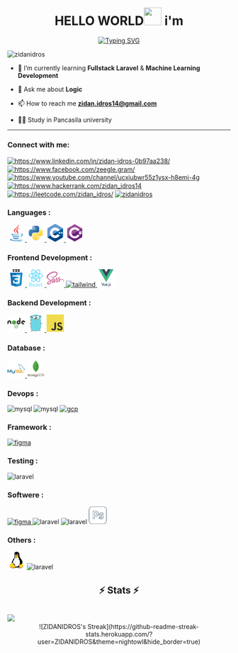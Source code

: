 <h1 align="center"><b>HELLO WORLD</b><img src="https://raw.githubusercontent.com/nixin72/nixin72/master/wave.gif" width="40px" height="40px">    i'm</h1>

<div align="center">
<a href="https://git.io/typing-svg"><img src="https://readme-typing-svg.demolab.com?font=ARIAL&size=35&pause=1000&color=3BB9F7&random=false&width=400&height=100&lines=HUSEIN+ZIDAN+ALAYDRUS" alt="Typing SVG" /></a>
</div>


<p align="left"> <img src="https://komarev.com/ghpvc/?username=zidanidros&label=Profile%20views&color=0e75b6&style=flat" alt="zidanidros" /> </p>

- 🌱 I’m currently learning **Fullstack Laravel** & **Machine Learning Development**

- 💬 Ask me about **Logic**

- 📫 How to reach me **zidan.idros14@gmail.com**

- 👨‍💻 Study in Pancasila university

<hr>
<h3 align="left">Connect with me:</h3>
<p align="left">
<a href="https://linkedin.com/in/https://www.linkedin.com/in/zidan-idros-0b97aa238/" target="blank"><img align="center" src="https://raw.githubusercontent.com/rahuldkjain/github-profile-readme-generator/master/src/images/icons/Social/linked-in-alt.svg" alt="https://www.linkedin.com/in/zidan-idros-0b97aa238/" height="30" width="40" /></a>
<a href="https://fb.com/https://www.facebook.com/zeegle.gram/" target="blank"><img align="center" src="https://raw.githubusercontent.com/rahuldkjain/github-profile-readme-generator/master/src/images/icons/Social/facebook.svg" alt="https://www.facebook.com/zeegle.gram/" height="30" width="40" /></a>
<a href="https://www.youtube.com/c/https://www.youtube.com/channel/ucxiubwr55z1ysx-h8emi-4g" target="blank"><img align="center" src="https://raw.githubusercontent.com/rahuldkjain/github-profile-readme-generator/master/src/images/icons/Social/youtube.svg" alt="https://www.youtube.com/channel/ucxiubwr55z1ysx-h8emi-4g" height="30" width="40" /></a>
<a href="https://www.hackerrank.com/https://www.hackerrank.com/zidan_idros14" target="blank"><img align="center" src="https://raw.githubusercontent.com/rahuldkjain/github-profile-readme-generator/master/src/images/icons/Social/hackerrank.svg" alt="https://www.hackerrank.com/zidan_idros14" height="30" width="40" /></a>
<a href="https://www.leetcode.com/https://leetcode.com/zidan_idros/" target="blank"><img align="center" src="https://raw.githubusercontent.com/rahuldkjain/github-profile-readme-generator/master/src/images/icons/Social/leet-code.svg" alt="https://leetcode.com/zidan_idros/" height="30" width="40" /></a>
<a href="https://discord.gg/zidanidros" target="blank"><img align="center" src="https://raw.githubusercontent.com/rahuldkjain/github-profile-readme-generator/master/src/images/icons/Social/discord.svg" alt="zidanidros" height="30" width="40" /></a>
</p>

<h3 align="left">Languages :</h3>
<p><a href="https://www.java.com" target="_blank" rel="noreferrer"> <img src="https://raw.githubusercontent.com/devicons/devicon/master/icons/java/java-original.svg" alt="java" width="40" height="40"/> </a> 
<a href="https://www.python.org" target="_blank" rel="noreferrer"> <img src="https://raw.githubusercontent.com/devicons/devicon/master/icons/python/python-original.svg" alt="python" width="40" height="40"/> </a>
<a href="https://www.w3schools.com/cpp/" target="_blank" rel="noreferrer"> <img src="https://raw.githubusercontent.com/devicons/devicon/master/icons/cplusplus/cplusplus-original.svg" alt="cplusplus" width="40" height="40"/> </a>
<a href="https://www.w3schools.com/cs/" target="_blank" rel="noreferrer"> <img src="https://raw.githubusercontent.com/devicons/devicon/master/icons/csharp/csharp-original.svg" alt="csharp" width="40" height="40"/> </a>
</p>

<h3 align="left">Frontend Development :</h3>
<p><a href="https://www.w3schools.com/css/" target="_blank" rel="noreferrer"> <img src="https://raw.githubusercontent.com/devicons/devicon/master/icons/css3/css3-original-wordmark.svg" alt="css3" width="40" height="40"/> </a> <a href="https://reactjs.org/" target="_blank" rel="noreferrer"> <img src="https://raw.githubusercontent.com/devicons/devicon/master/icons/react/react-original-wordmark.svg" alt="react" width="40" height="40"/> </a>
<a href="https://sass-lang.com" target="_blank" rel="noreferrer"> <img src="https://raw.githubusercontent.com/devicons/devicon/master/icons/sass/sass-original.svg" alt="sass" width="40" height="40"/> </a><a href="https://tailwindcss.com/" target="_blank" rel="noreferrer"> <img src="https://www.vectorlogo.zone/logos/tailwindcss/tailwindcss-icon.svg" alt="tailwind" width="40" height="40"/> </a>
 <a href="https://vuejs.org/" target="_blank" rel="noreferrer"> <img src="https://raw.githubusercontent.com/devicons/devicon/master/icons/vuejs/vuejs-original-wordmark.svg" alt="vuejs" width="40" height="40"/> </a>
</p>

<h3 align="left">Backend Development :</h3>
<p>
  <a href="https://nodejs.org" target="_blank" rel="noreferrer"> <img src="https://raw.githubusercontent.com/devicons/devicon/master/icons/nodejs/nodejs-original-wordmark.svg" alt="nodejs" width="40" height="40"/> </a>
 <a href="https://golang.org" target="_blank" rel="noreferrer"> <img src="https://raw.githubusercontent.com/devicons/devicon/master/icons/go/go-original.svg" alt="go" width="40" height="40"/> </a>
 <a href="https://developer.mozilla.org/en-US/docs/Web/JavaScript" target="_blank" rel="noreferrer"> <img src="https://raw.githubusercontent.com/devicons/devicon/master/icons/javascript/javascript-original.svg" alt="javascript" width="40" height="40"/> </a>
</p>

<h3 align="left">Database :</h3>
<p>
  <a href="https://www.mysql.com/" target="_blank" rel="noreferrer"> <img src="https://raw.githubusercontent.com/devicons/devicon/master/icons/mysql/mysql-original-wordmark.svg" alt="mysql" width="40" height="40"/> </a>
<a href="https://www.mongodb.com/" target="_blank" rel="noreferrer"> <img src="https://raw.githubusercontent.com/devicons/devicon/master/icons/mongodb/mongodb-original-wordmark.svg" alt="mongodb" width="40" height="40"/> </a>
</p>

<h3 align="left">Devops :</h3>
<p>
  <img src="https://www.vectorlogo.zone/logos/docker/docker-icon.svg" alt="mysql" width="40" height="40"/>
 <img src="https://www.vectorlogo.zone/logos/jenkins/jenkins-icon.svg" alt="mysql" width="40" height="40"/>
 <a href="https://cloud.google.com" target="_blank" rel="noreferrer"> <img src="https://www.vectorlogo.zone/logos/google_cloud/google_cloud-icon.svg" alt="gcp" width="40" height="40"/> </a>
</p>

<h3 align="left">Framework :</h3>
<p>
<a href="https://laravel.com/" target="_blank" rel="noreferrer"> <img src="https://logospng.org/download/laravel/logo-laravel-icon-1024.png" alt="figma" width="40" height="40"/> </a>
</p>

<h3 align="left">Testing :</h3>
<p>
 <img src="https://upload.wikimedia.org/wikipedia/en/f/fb/Cypress_Semiconductor_logo.svg" alt="laravel" width="40" height="40"/>
</p>

<h3 align="left">Softwere :</h3>
<p><a href="https://www.figma.com/" target="_blank" rel="noreferrer"> <img src="https://www.vectorlogo.zone/logos/figma/figma-icon.svg" alt="figma" width="40" height="40"/> </a>
 <img src="https://download.blender.org/branding/community/blender_community_badge_white.svg" alt="laravel" width="40" height="40"/>
 <img src="https://www.vectorlogo.zone/logos/adobe_illustrator/adobe_illustrator-icon.svg" alt="laravel" width="40" height="40"/>
 <img src="https://raw.githubusercontent.com/devicons/devicon/master/icons/photoshop/photoshop-line.svg" alt="laravel" width="40" height="40"/>
</p>

<h3 align="left">Others :</h3>
<p>
 <img src="https://raw.githubusercontent.com/devicons/devicon/master/icons/linux/linux-original.svg" alt="laravel" width="40" height="40"/>
 <img src="https://www.vectorlogo.zone/logos/git-scm/git-scm-icon.svg" alt="laravel" width="40" height="40"/>
</p>

<h2 align="center">⚡ Stats ⚡</h2>
<br>
<a href=https://github.com/ashutosh00710/github-readme-activity-graph><img src = https://github-readme-activity-graph.vercel.app/graph?username=ZIDANIDROS&theme=xcode></a>
<div align=center>
  ![ZIDANIDROS's Streak](https://github-readme-streak-stats.herokuapp.com/?user=ZIDANIDROS&theme=nightowl&hide_border=true)
  <br/>
</div>

